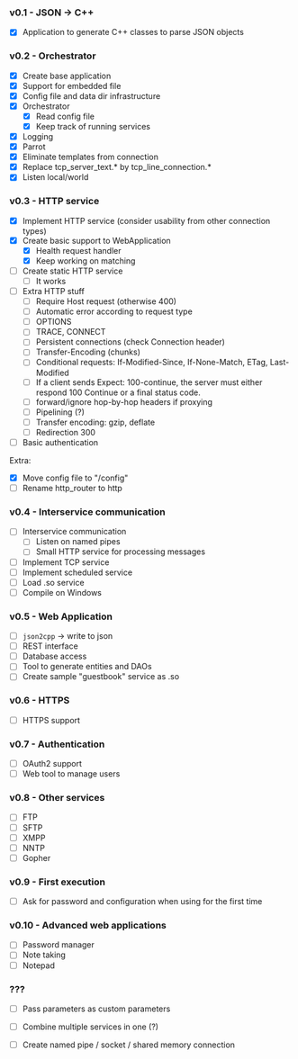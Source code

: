 ### v0.1 - JSON -> C++

- [x] Application to generate C++ classes to parse JSON objects

### v0.2 - Orchestrator

- [x] Create base application
- [x] Support for embedded file
- [x] Config file and data dir infrastructure
- [x] Orchestrator
  - [x] Read config file
  - [x] Keep track of running services
- [x] Logging
- [x] Parrot
- [x] Eliminate templates from connection
- [x] Replace tcp_server_text.* by tcp_line_connection.*
- [x] Listen local/world

### v0.3 - HTTP service

- [x] Implement HTTP service (consider usability from other connection types)
- [x] Create basic support to WebApplication
  - [x] Health request handler
  - [x] Keep working on matching
- [ ] Create static HTTP service
  - [ ] It works
- [ ] Extra HTTP stuff
  - [ ] Require Host request (otherwise 400)
  - [ ] Automatic error according to request type
  - [ ] OPTIONS
  - [ ] TRACE, CONNECT
  - [ ] Persistent connections (check Connection header)
  - [ ] Transfer-Encoding (chunks)
  - [ ] Conditional requests: If-Modified-Since, If-None-Match, ETag, Last-Modified
  - [ ] If a client sends Expect: 100-continue, the server must either respond 100 Continue or a final status code.
  - [ ] forward/ignore hop-by-hop headers if proxying
  - [ ] Pipelining (?)
  - [ ] Transfer encoding: gzip, deflate
  - [ ] Redirection 300
- [ ] Basic authentication

Extra:
- [x] Move config file to "/config"
- [ ] Rename http_router to http

### v0.4 - Interservice communication

- [ ] Interservice communication
  - [ ] Listen on named pipes
  - [ ] Small HTTP service for processing messages
- [ ] Implement TCP service
- [ ] Implement scheduled service
- [ ] Load .so service
- [ ] Compile on Windows

### v0.5 - Web Application

- [ ] `json2cpp` -> write to json
- [ ] REST interface
- [ ] Database access
- [ ] Tool to generate entities and DAOs
- [ ] Create sample "guestbook" service as .so

### v0.6 - HTTPS

- [ ] HTTPS support

### v0.7 - Authentication

- [ ] OAuth2 support
- [ ] Web tool to manage users

### v0.8 - Other services

- [ ] FTP
- [ ] SFTP
- [ ] XMPP
- [ ] NNTP
- [ ] Gopher

### v0.9 - First execution

- [ ] Ask for password and configuration when using for the first time

### v0.10 - Advanced web applications

- [ ] Password manager
- [ ] Note taking
- [ ] Notepad

### ???

- [ ] Pass parameters as custom parameters
- [ ] Combine multiple services in one (?)
- [ ] Create named pipe / socket / shared memory connection

